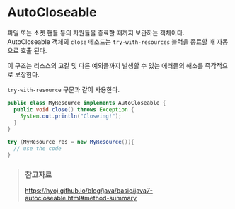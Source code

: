# AutoCloseable

파일 또는 소켓 핸들 등의 자원들을 종료할 때까지 보관하는 객체이다.  
AutoCloseable 객체의 `close` 메소드는 `try-with-resources` 블럭을 종료할 때 자동으로 호출 된다.

이 구조는 리소스의 고갈 및 다른 예외들까지 발생할 수 있는 에러들의 해소를 즉각적으로 보장한다.

`try-with-resource` 구문과 같이 사용한다.

```java
public class MyResource implements AutoCloseable {
  public void close() throws Exception {
    System.out.println("Closeing!");
  }
}
```

```java
try (MyResource res = new MyResource()){
  // use the code
}
```

> ### 참고자료
> <https://hyoj.github.io/blog/java/basic/java7-autocloseable.html#method-summary>